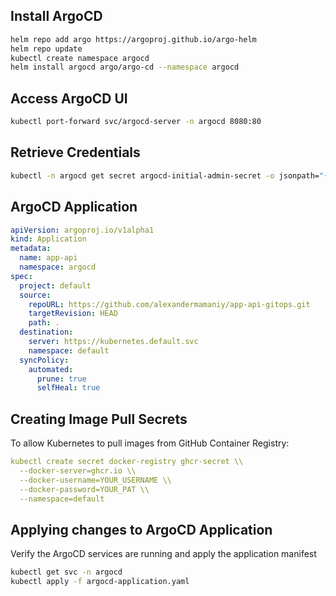 
## Install ArgoCD

```bash
helm repo add argo https://argoproj.github.io/argo-helm
helm repo update
kubectl create namespace argocd
helm install argocd argo/argo-cd --namespace argocd
```

## Access ArgoCD UI

```bash
kubectl port-forward svc/argocd-server -n argocd 8080:80
```

## Retrieve Credentials

```bash
kubectl -n argocd get secret argocd-initial-admin-secret -o jsonpath="{.data.password}" | base64 -d
```
## ArgoCD Application

```yaml
apiVersion: argoproj.io/v1alpha1
kind: Application
metadata:
  name: app-api
  namespace: argocd
spec:
  project: default
  source:
    repoURL: https://github.com/alexandermamaniy/app-api-gitops.git
    targetRevision: HEAD
    path: .
  destination:
    server: https://kubernetes.default.svc
    namespace: default
  syncPolicy:
    automated:
      prune: true
      selfHeal: true
```

## Creating Image Pull Secrets

To allow Kubernetes to pull images from GitHub Container Registry:

```yaml
kubectl create secret docker-registry ghcr-secret \\
  --docker-server=ghcr.io \\
  --docker-username=YOUR_USERNAME \\
  --docker-password=YOUR_PAT \\
  --namespace=default
```

## Applying changes to ArgoCD Application

Verify the ArgoCD services are running and apply the application manifest

```bash
kubectl get svc -n argocd
kubectl apply -f argocd-application.yaml
```